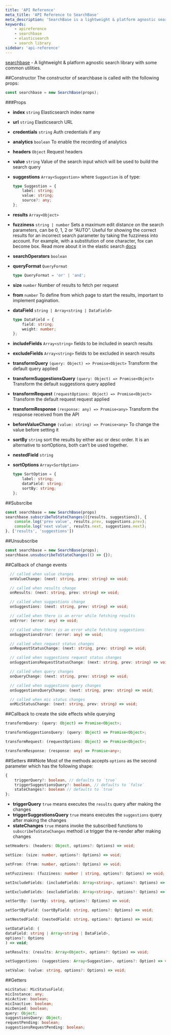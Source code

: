 ```yaml
---
title: 'API Reference'
meta_title: 'API Reference to SearchBase'
meta_description: 'SearchBase is a lightweight & platform agnostic search library with some common utilities.'
keywords:
    - apireference
    - searchbase
    - elasticsearch
    - search library
sidebar: 'api-reference'
---
```


[searchbase](https://github.com/appbaseio/searchbase) - A lightweight & platform agnostic search library with some common utilities.

##Constructor
The constructor of searchbase is called with the following props:

```js
const searchbase = new SearchBase(props);
```

###Props

-   **index** `string`
    Elasticsearch index name
-   **url** `string`
    Elasticsearch URL
-   **credentials** `string`
    Auth credentials if any
-   **analytics** `boolean`
    To enable the recording of analytics
-   **headers** `Object`
    Request headers
-   **value** `string`
    Value of the search input which will be used to build the search query
-   **suggestions** `Array<Suggestion>`
    where `Suggestion` is of type:
    ```typescript
    type Suggestion = {
    	label: string;
    	value: string;
    	source?: any;
    };
    ```
-   **results** `Array<Object>`
-   **fuzziness** `string | number`
    Sets a maximum edit distance on the search parameters, can be 0, 1, 2 or “AUTO”. Useful for showing the correct results for an incorrect search parameter by taking the fuzziness into account. For example, with a substitution of one character, fox can become box.
    Read more about it in the elastic search [docs](https://www.elastic.co/guide/en/elasticsearch/guide/current/fuzziness.html)
-   **searchOperators** `boolean`
-   **queryFormat** `QueryFormat`
    ```typescript
    type QueryFormat = 'or' | 'and';
    ```
-   **size** `number`
    Number of results to fetch per request
-   **from** `number`
    To define from which page to start the results, important to implement pagination.
-   **dataField** `string | Array<string | DataField>`
    ```typescript
    type DataField = {
    	field: string;
    	weight: number;
    };
    ```
-   **includeFields** `Array<string>`
    fields to be included in search results
-   **excludeFields** `Array<string>`
    fields to be excluded in search results
-   **transformQuery** `(query: Object) => Promise<Object>`
    Transform the default query applied
-   **transformSuggestionsQuery** `(query: Object) => Promise<Object>`
    Transform the default suggestions query applied
-   **transformRequest** `(requestOptions: Object) => Promise<Object>`
    Transform the default request request applied
-   **transformResponse** `(response: any) => Promise<any>`
    Transform the response received from the API
-   **beforeValueChange** `(value: string) => Promise<any>`
    To change the value before setting it
-   **sortBy** `string`
    sort the results by either asc or desc order.
    It is an alternative to sortOptions, both can’t be used together.
-   **nestedField** `string`
-   **sortOptions** `Array<SortOption>`

    ```typescript
    type SortOption = {
    	label: string;
    	dataField: string;
    	sortBy: string;
    };
    ```

##Subsrcibe

```js
const searchbase = new SearchBase(props)
searchbase.subscribeToStateChanges(({results, suggestions}), {
    console.log('prev value', results.prev, suggestions.prev);
    console.log('next value', results.next, suggestions.next);
}, ['results', 'suggestions'])
```

##Unsubscribe

```js
const searchbase = new SearchBase(props);
searchbase.unsubscribeToStateChanges(() => {});
```

##Callback of change events

```typescript
  // called when value changes
  onValueChange: (next: string, prev: string) => void;

  // called when results change
  onResults: (next: string, prev: string) => void;

  // called when suggestions change
  onSuggestions: (next: string, prev: string) => void;

  // called when there is an error while fetching results
  onError: (error: any) => void;

  // called when there is an error while fetching suggestions
  onSuggestionsError: (error: any) => void;

  // called when request status changes
  onRequestStatusChange: (next: string, prev: string) => void;

  // called when suggestions request status changes
  onSuggestionsRequestStatusChange: (next: string, prev: string) => void;

  // called when query changes
  onQueryChange: (next: string, prev: string) => void;

  // called when suggestions query changes
  onSuggestionsQueryChange: (next: string, prev: string) => void;

  // called when mic status changes
  onMicStatusChange: (next: string, prev: string) => void;
```

##Callback to create the side effects while querying

```typescript
transformQuery: (query: Object) => Promise<Object>;

transformSuggestionsQuery: (query: Object) => Promise<Object>;

transformRequest: (requestOptions: Object) => Promise<Object>;

transformResponse: (response: any) => Promise<any>;
```

##Setters
###Note
Most of the methods accepts `options` as the second parameter which has the following shape:

```typescript
{
    triggerQuery?: boolean, // defaults to `true`
    triggerSuggestionsQuery?: boolean, // defaults to `false`
    stateChanges?: boolean // defaults to `true`
};

```

-   **triggerQuery**
    `true` means executes the `results` query after making the changes
-   **triggerSuggestionsQuery**
    `true` means executes the `suggestions` query after making the changes
-   **stateChanges**
    `true` means invoke the subscribed functions to `subscribeToStateChanges` method i.e trigger the re-render after making changes

```typescript
setHeaders: (headers: Object, options?: Options) => void;

setSize: (size: number, options?: Options) => void;

setFrom: (from: number, options?: Options) => void;

setFuzziness: (fuzziness: number | string, options?: Options) => void;

setIncludeFields: (includeFields: Array<string>, options?: Options) => void;

setExcludeFields: (excludeFields: Array<string>, options?: Options) => void;

setSortBy: (sortBy: string, options?: Options) => void;

setSortByField: (sortByField: string, options?: Options) => void;

setNestedField: (nestedField: string, options?: Options) => void;

setDataField: (
dataField: string | Array<string | DataField>,
options?: Options
) => void;

setResults: (results: Array<Object>, options?: Option) => void;

setSuggestions: (suggestions: Array<Suggestion>, options?: Option) => void;

setValue: (value: string, options?: Options) => void;
```

##Getters

```typescript
micStatus: MicStatusField;
micInstance: any;
micActive: boolean;
micInactive: boolean;
micDenied: boolean;
query: Object;
suggestionsQuery: Object;
requestPending: boolean;
suggestionsRequestPending: boolean;
```
